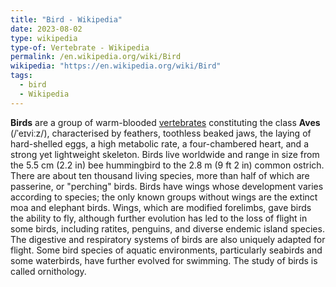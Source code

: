 ```yaml
---
title: "Bird - Wikipedia"
date: 2023-08-02
type: wikipedia
type-of: Vertebrate - Wikipedia
permalink: /en.wikipedia.org/wiki/Bird
wikipedia: "https://en.wikipedia.org/wiki/Bird"
tags:
  - bird
  - Wikipedia
---
```

**Birds** are a group of warm-blooded [vertebrates](/en.wikipedia.org/wiki/Vertebrate) constituting the class **Aves** (/ˈeɪviːz/), characterised by feathers, toothless beaked jaws, the laying of hard-shelled eggs, a high metabolic rate, a four-chambered heart, and a strong yet lightweight skeleton. Birds live worldwide and range in size from the 5.5 cm (2.2 in) bee hummingbird to the 2.8 m (9 ft 2 in) common ostrich. There are about ten thousand living species, more than half of which are passerine, or "perching" birds. Birds have wings whose development varies according to species; the only known groups without wings are the extinct moa and elephant birds. Wings, which are modified forelimbs, gave birds the ability to fly, although further evolution has led to the loss of flight in some birds, including ratites, penguins, and diverse endemic island species. The digestive and respiratory systems of birds are also uniquely adapted for flight. Some bird species of aquatic environments, particularly seabirds and some waterbirds, have further evolved for swimming. The study of birds is called ornithology.